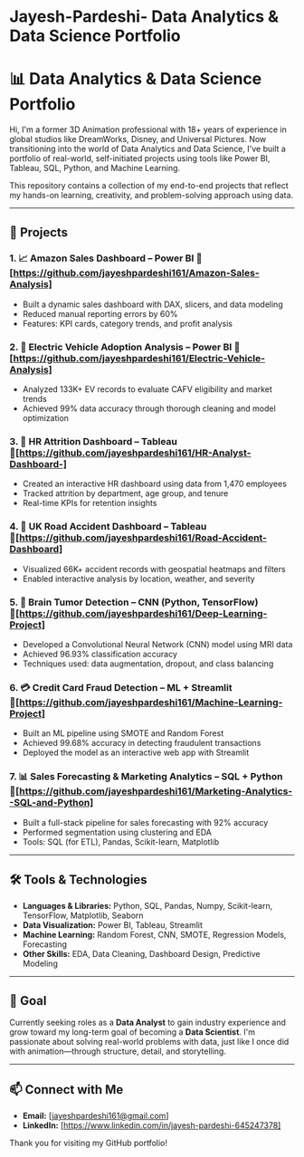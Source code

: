 # Jayesh-Pardeshi- Data Analytics & Data Science Portfolio

# 📊 Data Analytics & Data Science Portfolio

Hi, I'm a former 3D Animation professional with 18+ years of experience in global studios like DreamWorks, Disney, and Universal Pictures. Now transitioning into the world of Data Analytics and Data Science, I've built a portfolio of real-world, self-initiated projects using tools like Power BI, Tableau, SQL, Python, and Machine Learning.

This repository contains a collection of my end-to-end projects that reflect my hands-on learning, creativity, and problem-solving approach using data.

---

## 🚀 Projects

### 1. 📈 Amazon Sales Dashboard – Power BI   🔗  [https://github.com/jayeshpardeshi161/Amazon-Sales-Analysis]
- Built a dynamic sales dashboard with DAX, slicers, and data modeling
- Reduced manual reporting errors by 60%
- Features: KPI cards, category trends, and profit analysis

### 2. 🔌 Electric Vehicle Adoption Analysis – Power BI 🔗 [https://github.com/jayeshpardeshi161/Electric-Vehicle-Analysis]
- Analyzed 133K+ EV records to evaluate CAFV eligibility and market trends
- Achieved 99% data accuracy through thorough cleaning and model optimization

### 3. 👥 HR Attrition Dashboard – Tableau 🔗[https://github.com/jayeshpardeshi161/HR-Analyst-Dashboard-]
- Created an interactive HR dashboard using data from 1,470 employees
- Tracked attrition by department, age group, and tenure
- Real-time KPIs for retention insights

### 4. 🚗 UK Road Accident Dashboard – Tableau 🔗[https://github.com/jayeshpardeshi161/Road-Accident-Dashboard]
- Visualized 66K+ accident records with geospatial heatmaps and filters
- Enabled interactive analysis by location, weather, and severity

### 5. 🧠 Brain Tumor Detection – CNN (Python, TensorFlow) 🔗[https://github.com/jayeshpardeshi161/Deep-Learning-Project]
- Developed a Convolutional Neural Network (CNN) model using MRI data
- Achieved 96.93% classification accuracy
- Techniques used: data augmentation, dropout, and class balancing

### 6. 💳 Credit Card Fraud Detection – ML + Streamlit 🔗[https://github.com/jayeshpardeshi161/Machine-Learning-Project]
- Built an ML pipeline using SMOTE and Random Forest
- Achieved 99.68% accuracy in detecting fraudulent transactions
- Deployed the model as an interactive web app with Streamlit

### 7. 📊 Sales Forecasting & Marketing Analytics – SQL + Python 🔗[https://github.com/jayeshpardeshi161/Marketing-Analytics--SQL-and-Python]
- Built a full-stack pipeline for sales forecasting with 92% accuracy
- Performed segmentation using clustering and EDA
- Tools: SQL (for ETL), Pandas, Scikit-learn, Matplotlib

---

## 🛠 Tools & Technologies

- **Languages & Libraries:** Python, SQL, Pandas, Numpy, Scikit-learn, TensorFlow, Matplotlib, Seaborn
- **Data Visualization:** Power BI, Tableau, Streamlit
- **Machine Learning:** Random Forest, CNN, SMOTE, Regression Models, Forecasting
- **Other Skills:** EDA, Data Cleaning, Dashboard Design, Predictive Modeling

---

## 🎯 Goal

Currently seeking roles as a **Data Analyst** to gain industry experience and grow toward my long-term goal of becoming a **Data Scientist**. I'm passionate about solving real-world problems with data, just like I once did with animation—through structure, detail, and storytelling.

---

## 📫 Connect with Me

- **Email:** [jayeshpardeshi161@gmail.com]
- **LinkedIn:** [https://www.linkedin.com/in/jayesh-pardeshi-645247378]


Thank you for visiting my GitHub portfolio!

